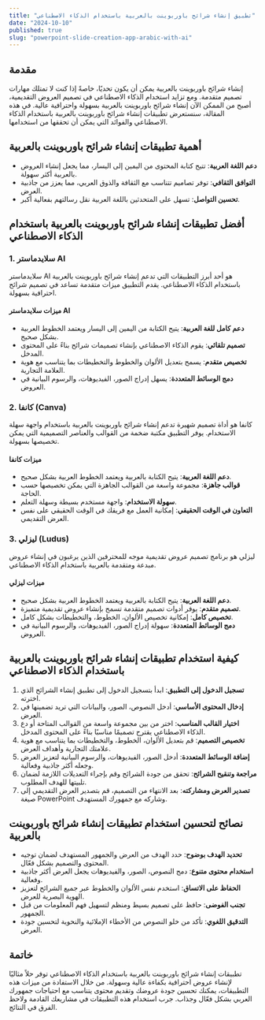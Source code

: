 ```yaml
---
title: "تطبيق إنشاء شرائح باوربوينت بالعربية باستخدام الذكاء الاصطناعي"
date: "2024-10-10"
published: true
slug: "powerpoint-slide-creation-app-arabic-with-ai"
---
```


## مقدمة

إنشاء شرائح باوربوينت بالعربية يمكن أن يكون تحديًا، خاصةً إذا كنت لا تمتلك مهارات تصميم متقدمة. ومع تزايد استخدام الذكاء الاصطناعي في تصميم العروض التقديمية، أصبح من الممكن الآن إنشاء شرائح باوربوينت بالعربية بسهولة واحترافية عالية. في هذه المقالة، سنستعرض تطبيقات إنشاء شرائح باوربوينت بالعربية باستخدام الذكاء الاصطناعي والفوائد التي يمكن أن تحققها من استخدامها.

## أهمية تطبيقات إنشاء شرائح باوربوينت بالعربية

- **دعم اللغة العربية**: تتيح كتابة المحتوى من اليمين إلى اليسار، مما يجعل إنشاء العروض بالعربية أكثر سهولة.
- **التوافق الثقافي**: توفر تصاميم تتناسب مع الثقافة والذوق العربي، مما يعزز من جاذبية العرض.
- **تحسين التواصل**: تسهل على المتحدثين باللغة العربية نقل رسالتهم بفعالية أكبر.

## أفضل تطبيقات إنشاء شرائح باوربوينت بالعربية باستخدام الذكاء الاصطناعي

### 1. **سلايدماستر AI**

سلايدماستر AI هو أحد أبرز التطبيقات التي تدعم إنشاء شرائح باوربوينت بالعربية باستخدام الذكاء الاصطناعي. يقدم التطبيق ميزات متقدمة تساعد في تصميم شرائح احترافية بسهولة.

#### ميزات سلايدماستر AI

- **دعم كامل للغة العربية**: يتيح الكتابة من اليمين إلى اليسار ويعتمد الخطوط العربية بشكل صحيح.
- **تصميم تلقائي**: يقوم الذكاء الاصطناعي بإنشاء تصميمات شرائح بناءً على المحتوى المدخل.
- **تخصيص متقدم**: يسمح بتعديل الألوان والخطوط والتخطيطات بما يتناسب مع هوية العلامة التجارية.
- **دمج الوسائط المتعددة**: يسهل إدراج الصور، الفيديوهات، والرسوم البيانية في العروض.

### 2. **كانفا (Canva)**

كانفا هو أداة تصميم شهيرة تدعم إنشاء شرائح باوربوينت بالعربية باستخدام واجهة سهلة الاستخدام. يوفر التطبيق مكتبة ضخمة من القوالب والعناصر التصميمية التي يمكن تخصيصها بسهولة.

#### ميزات كانفا

- **دعم اللغة العربية**: يتيح الكتابة بالعربية ويعتمد الخطوط العربية بشكل صحيح.
- **قوالب جاهزة**: مجموعة واسعة من القوالب الجاهزة التي يمكن تخصيصها حسب الحاجة.
- **سهولة الاستخدام**: واجهة مستخدم بسيطة وسهلة التعلم.
- **التعاون في الوقت الحقيقي**: إمكانية العمل مع فريقك في الوقت الحقيقي على نفس العرض التقديمي.

### 3. **ليزلي (Ludus)**

ليزلي هو برنامج تصميم عروض تقديمية موجه للمحترفين الذين يرغبون في إنشاء عروض مبدعة ومتقدمة بالعربية باستخدام الذكاء الاصطناعي.

#### ميزات ليزلي

- **دعم اللغة العربية**: يتيح الكتابة بالعربية ويعتمد الخطوط العربية بشكل صحيح.
- **تصميم متقدم**: يوفر أدوات تصميم متقدمة تسمح بإنشاء عروض تقديمية متميزة.
- **تخصيص كامل**: إمكانية تخصيص الألوان، الخطوط، والتخطيطات بشكل كامل.
- **دمج الوسائط المتعددة**: سهولة إدراج الصور، الفيديوهات، والرسوم البيانية في العروض.

## كيفية استخدام تطبيقات إنشاء شرائح باوربوينت بالعربية باستخدام الذكاء الاصطناعي

1. **تسجيل الدخول إلى التطبيق**: ابدأ بتسجيل الدخول إلى تطبيق إنشاء الشرائح الذي اخترته.
2. **إدخال المحتوى الأساسي**: أدخل النصوص، الصور، والبيانات التي تريد تضمينها في العرض.
3. **اختيار القالب المناسب**: اختر من بين مجموعة واسعة من القوالب المتاحة أو دع الذكاء الاصطناعي يقترح تصميمًا مناسبًا بناءً على المحتوى المدخل.
4. **تخصيص التصميم**: قم بتعديل الألوان، الخطوط، والتخطيطات بما يتناسب مع هوية علامتك التجارية وأهداف العرض.
5. **إضافة الوسائط المتعددة**: أدخل الصور، الفيديوهات، والرسوم البيانية لتعزيز العرض وجعله أكثر جاذبية وفعالية.
6. **مراجعة وتنقيح الشرائح**: تحقق من جودة الشرائح وقم بإجراء التعديلات اللازمة لضمان تلبيتها للهدف المطلوب.
7. **تصدير العرض ومشاركته**: بعد الانتهاء من التصميم، قم بتصدير العرض التقديمي إلى صيغة PowerPoint وشاركه مع جمهورك المستهدف.

## نصائح لتحسين استخدام تطبيقات إنشاء شرائح باوربوينت بالعربية

- **تحديد الهدف بوضوح**: حدد الهدف من العرض والجمهور المستهدف لضمان توجيه المحتوى والتصميم بشكل فعّال.
- **استخدام محتوى متنوع**: دمج النصوص، الصور، والفيديوهات يجعل العرض أكثر جاذبية وفعالية.
- **الحفاظ على الاتساق**: استخدم نفس الألوان والخطوط عبر جميع الشرائح لتعزيز الهوية البصرية للعرض.
- **تجنب الفوضى**: حافظ على تصميم بسيط ومنظم لتسهيل فهم المعلومات من قبل الجمهور.
- **التدقيق اللغوي**: تأكد من خلو النصوص من الأخطاء الإملائية والنحوية لتحسين جودة العرض.

## خاتمة

تطبيقات إنشاء شرائح باوربوينت بالعربية باستخدام الذكاء الاصطناعي توفر حلاً مثاليًا لإنشاء عروض احترافية بكفاءة عالية وسهولة. من خلال الاستفادة من ميزات هذه التطبيقات، يمكنك تحسين جودة عروضك وتقديم محتوى يتناسب مع احتياجات جمهورك العربي بشكل فعّال وجذاب. جرب استخدام هذه التطبيقات في مشاريعك القادمة ولاحظ الفرق في النتائج.
